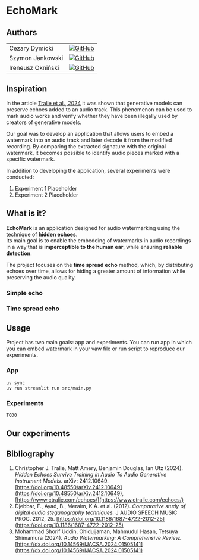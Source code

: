 # EchoMark

## Authors

|                   |                                                                                                                     |
|-------------------|---------------------------------------------------------------------------------------------------------------------|
| Cezary Dymicki    | [![GitHub](https://img.shields.io/badge/GitHub-Cezym-181717?logo=github)](https://github.com/Cezym)                 |
| Szymon Jankowski  | [![GitHub](https://img.shields.io/badge/GitHub-szymonjank111-181717?logo=github)](https://github.com/szymonjank111) |
| Ireneusz Okniński | [![GitHub](https://img.shields.io/badge/GitHub-AndFirst-181717?logo=github)](https://github.com/AndFirst)           |

## Inspiration

In the article [Tralie et al., 2024](https://doi.org/10.48550/arXiv.2412.10649) it was shown that generative models can
preserve echoes added to an audio track.
This phenomenon can be used to mark audio works and verify whether they have been illegally used by creators of
generative models.

Our goal was to develop an application that allows users to embed a watermark into an audio track and later decode it
from the modified recording.
By comparing the extracted signature with the original watermark, it becomes possible to identify audio pieces marked
with a specific watermark.

In addition to developing the application, several experiments were conducted:

1. Experiment 1 Placeholder
2. Experiment 2 Placeholder

## What is it?

**EchoMark** is an application designed for audio watermarking using the technique of **hidden echoes**.  
Its main goal is to enable the embedding of watermarks in audio recordings in a way that is **imperceptible to the human
ear**, while ensuring **reliable detection**.

The project focuses on the **time spread echo** method, which, by distributing echoes over time, allows for hiding a
greater amount of information while preserving the audio quality.

### Simple echo

### Time spread echo

## Usage

Project has two main goals: app and experiments. You can run app in which you can embed watermark in your vaw file or
run script to reproduce our experiments.

### App

    uv sync
    uv run streamlit run src/main.py 

### Experiments

    TODO

## Our experiments

## Bibliography

1. Christopher J. Tralie, Matt Amery, Benjamin Douglas, Ian Utz (2024). *Hidden Echoes Survive Training in Audio To
   Audio Generative Instrument Models.* arXiv:
   2412.10649. [https://doi.org/10.48550/arXiv.2412.10649](https://doi.org/10.48550/arXiv.2412.10649), [https://www.ctralie.com/echoes/](https://www.ctralie.com/echoes/)
2. Djebbar, F., Ayad, B., Meraim, K.A. et al. (2012). *Comparative study of digital audio steganography techniques.* J
   AUDIO SPEECH MUSIC PROC. 2012,
    25. [https://doi.org/10.1186/1687-4722-2012-25](https://doi.org/10.1186/1687-4722-2012-25)
3. Mohammad Shorif Uddin, Ohidujjaman, Mahmudul Hasan, Tetsuya Shimamura (2024). *Audio Watermarking: A Comprehensive
   Review.* [https://dx.doi.org/10.14569/IJACSA.2024.01505141](https://dx.doi.org/10.14569/IJACSA.2024.01505141)
